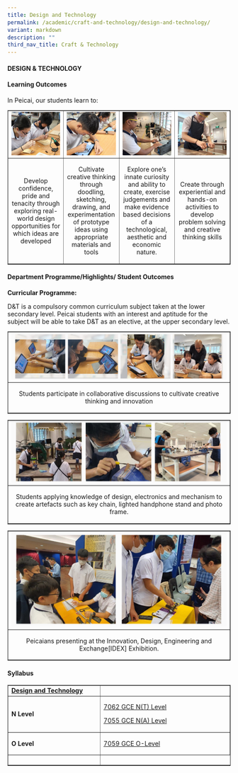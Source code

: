 ```yaml
---
title: Design and Technology
permalink: /academic/craft-and-technology/design-and-technology/
variant: markdown
description: ""
third_nav_title: Craft & Technology
---
```

<h4><strong>DESIGN &amp; TECHNOLOGY</strong></h4>
<h4><strong>Learning Outcomes</strong></h4>
<p>In Peicai, our students learn to: </p>
<table style="border-collapse: collapse; width: 100%;" border="1">
<tbody>
<tr>
<td style="width: 25%;"><img style="width: 100%;" src="/images/dnt_learning_out_comes_01v1.jpg"></td>
<td style="width: 25%;"><img style="width: 100%;" src="/images/dnt_learning_out_comes_02v1.jpg"></td>
<td style="width: 25%;"><img style="width: 100%;" src="/images/dnt_learning_out_comes_03v1.jpg"></td>
<td style="width: 25%;"><img style="width: 100%;" src="/images/dnt_learning_out_comes_04v1.jpg"></td>
</tr>
<tr>
<td style="width: 25%;"><p style="text-align: center;">Develop confidence, pride and tenacity through exploring real-world design opportunities for which ideas are developed </p></td>
<td style="width: 25%;"><p style="text-align: center;">Cultivate creative thinking through doodling, sketching, drawing, and experimentation of prototype ideas using appropriate materials and tools</p></td>
<td style="width: 25%;"><p style="text-align: center;">Explore one’s innate curiosity and ability to create, exercise judgements and make evidence based decisions of a technological, aesthetic and economic nature.</p></td>
<td style="width: 25%;"><p style="text-align: center;">Create through experiential and hands-on activities to develop problem solving and creative thinking skills</p></td>
</tr>
<tr>
</tr>
</tbody>
</table>
<h4><strong>Department Programme/Highlights/ Student Outcomes</strong></h4>
<p><b>Curricular Programme:</b></p>
<p>D&amp;T is a compulsory common curriculum subject taken at the lower secondary level.
Peicai students with an interest and aptitude for the subject will be able to take D&amp;T as an elective,
at the upper secondary level.
</p>
<table style="border-collapse: collapse; width: 100%;" border="1">
<tbody>
<tr>
<td style="width: 33.3333%;"><img style="width: 100%;" src="/images/dnt_department_programme_.jpg"></td>
</tr>
<tr>
<td style="width: 33.3333%;"><p style="text-align: center;">Students participate in collaborative discussions to cultivate creative thinking and innovation  </p></td>

</tr>
<tr>
</tr>
</tbody>
</table>
<table style="border-collapse: collapse; width: 100%;" border="1">
<tbody>
<tr>
<td style="width: 33.3333%;"><img style="width: 100%;" src="/images/dnt_department_programme_01.jpg"></td>
</tr>
<tr>
<td style="width: 33.3333%;"><p style="text-align: center;">Students applying knowledge of design, electronics and mechanism to create artefacts such as key chain, lighted handphone stand and photo frame.  </p></td>

</tr>
<tr>
</tr>
</tbody>
</table>
<table style="border-collapse: collapse; width: 100%;" border="1">
<tbody>
<tr>
<td style="width: 33.3333%;"><img style="width: 100%;" src="/images/dnt_department_programme_02.jpg"></td>
</tr>
<tr>
<td style="width: 33.3333%;"><p style="text-align: center;">Peicaians presenting at the Innovation, Design, Engineering and Exchange[IDEX] Exhibition.  </p></td>

</tr>
<tr>
</tr>
</tbody>
</table>
<h4><strong>Syllabus</strong></h4>
<table style="border-collapse: collapse; width: 100%;" border="1">
<tbody>
<tr>
<td width="250"><strong><u>Design and Technology</u></strong></td>
<td width="400"><a>
</a></td></tr>
<tr>
<td width="141"><strong>N Level</strong></td>
<td width="400">
<p><a href="https://www.seab.gov.sg/docs/default-source/national-examinations/syllabus/nlevel/2024syllabus/7062_y24_sy.pdf">7062 GCE N(T) Level</a></p>
<p><a href="https://www.seab.gov.sg/docs/default-source/national-examinations/syllabus/nlevel/2024syllabus/7055_y24_sy.pdf">7055 GCE N(A) Level </a></p>
</td>
</tr>
<tr>
<td width="141"><strong>O Level</strong></td>
<td width="400">
<p><a href="https://www.seab.gov.sg/docs/default-source/national-examinations/syllabus/olevel/2024syllabus/7059_y24_sy.pdf">7059 GCE O-Level</a></p>
</td>
</tr>
<tr>
<td width="141">&nbsp;</td>
</tr>
</tbody>
</table>